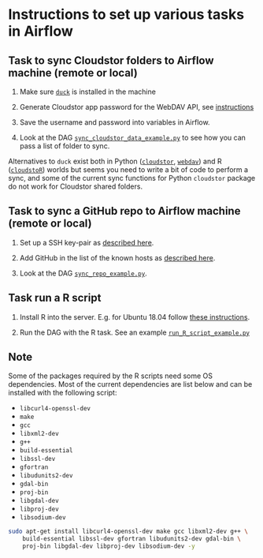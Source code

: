 # Instructions to set up various tasks in Airflow

## Task to sync Cloudstor folders to Airflow machine (remote or local)

1. Make sure [`duck`](https://duck.sh/) is installed in the machine

2. Generate Cloudstor app password for the WebDAV API, see [instructions](https://support.aarnet.edu.au/hc/en-us/articles/236034707-How-do-I-manage-change-my-passwords-)

3. Save the username and password into variables in Airflow.

4. Look at the DAG [`sync_cloudstor_data_example.py`](/air-flow-local-test/dags/sync_cloudstor_data_example.py) to see how you can pass a list of folder to sync.

Alternatives to `duck` exist both in Python ([`cloudstor`](https://github.com/underworldcode/cloudstor), [`webdav`](https://github.com/ezhov-evgeny/webdav-client-python-3)) and R ([`cloudstoR`](https://github.com/cran/cloudstoR)) worlds but seems you need to write a bit of code to perform a sync, and some of the current sync functions for Python `cloudstor` package do not work for Cloudstor shared folders.

## Task to sync a GitHub repo to Airflow machine (remote or local)

1. Set up a SSH key-pair as [described here](https://confluence.atlassian.com/bitbucketserver/creating-ssh-keys-776639788.html).

2. Add GitHub in the list of the known hosts as [described here](https://serverfault.com/questions/856194/securely-add-a-host-e-g-github-to-the-ssh-known-hosts-file).

3. Look at the DAG [`sync_repo_example.py`](/air-flow-local-test/dags/sync_repo_example.py).

## Task run a R script

1. Install R into the server. E.g. for Ubuntu 18.04 follow [these instructions](https://cloud.r-project.org/).

2. Run the DAG with the R task. See an example [`run_R_script_example.py`](/air-flow-local-test/dags/run_R_script_example.py)

## Note

Some of the packages required by the R scripts need some OS dependencies. Most of the current dependencies are list below and can be installed with the following script:

* `libcurl4-openssl-dev`
* `make`
* `gcc`
* `libxml2-dev`
* `g++`
* `build-essential`
* `libssl-dev`
* `gfortran`
* `libudunits2-dev`
* `gdal-bin`
* `proj-bin`
* `libgdal-dev`
* `libproj-dev`
* `libsodium-dev`

```bash
sudo apt-get install libcurl4-openssl-dev make gcc libxml2-dev g++ \
    build-essential libssl-dev gfortran libudunits2-dev gdal-bin \
    proj-bin libgdal-dev libproj-dev libsodium-dev -y
```
